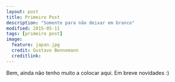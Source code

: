 ```yaml
---
layout: post
title: Primeiro Post
description: "Somente para não deixar em branco"
modified: 2015-05-11
tags: [primeiro post]
image:
  feature: japan.jpg
  credit: Gustavo Bennemann
  creditlink:
---
```


Bem, ainda não tenho muito a colocar aqui.
Em breve novidades :)
